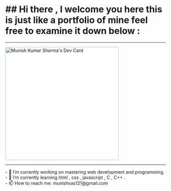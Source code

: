 <h1>## Hi there , I welcome you here this is just like a portfolio of mine feel free to examine it down below :</h1> <hr>
<a href="https://app.daily.dev/munishkumarsharma51"><img src="https://api.daily.dev/devcards/v2/BnmYbvZ6Mobz7OEDUkZ6f.png?r=u7f&type=default" width="356" alt="Munish Kumar Sharma's Dev Card"/></a> </div> <hr>

<p>
- 🔭 I’m currently working on mastering web development and programming. <br>
- 🌱 I’m currently learning html , css , javascript , C , C++ . <br>
<!-- - 👯 I’m looking to collaborate on ... -->
<!-- - 🤔 I’m looking for help with ... -->
<!-- - 💬 Ask me about  -->
- 📫 How to reach me: munishvas121@gmail.com <br>
<!-- - 😄 Pronouns: ... -->
<!-- - ⚡ Fun fact: ... -->
</p>
